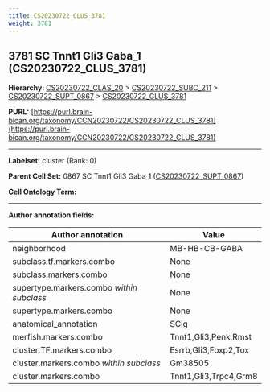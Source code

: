 ```yaml
---
title: CS20230722_CLUS_3781
weight: 3781
---
```

## 3781 SC Tnnt1 Gli3 Gaba_1 (CS20230722_CLUS_3781)
<b>Hierarchy: </b>
[CS20230722_CLAS_20](../CS20230722_CLAS_20) >
[CS20230722_SUBC_211](../CS20230722_SUBC_211) >
[CS20230722_SUPT_0867](../CS20230722_SUPT_0867) >
[CS20230722_CLUS_3781](../CS20230722_CLUS_3781)

**PURL:** [https://purl.brain-bican.org/taxonomy/CCN20230722/CS20230722_CLUS_3781](https://purl.brain-bican.org/taxonomy/CCN20230722/CS20230722_CLUS_3781)

---


**Labelset:** cluster (Rank: 0)

**Parent Cell Set:** 0867 SC Tnnt1 Gli3 Gaba_1 ([CS20230722_SUPT_0867](../CS20230722_SUPT_0867))



**Cell Ontology Term:** 

[MARKER GENES.]: #


---

[TRANSFERRED ANNOTATIONS.]: #


[AUTHOR ANNOTATION FIELDS.]: #


**Author annotation fields:**

| Author annotation | Value |
|-------------------|-------|
|neighborhood|MB-HB-CB-GABA|
|subclass.tf.markers.combo|None|
|subclass.markers.combo|None|
|supertype.markers.combo _within subclass_|None|
|supertype.markers.combo|None|
|anatomical_annotation|SCig|
|merfish.markers.combo|Tnnt1,Gli3,Penk,Rmst|
|cluster.TF.markers.combo|Esrrb,Gli3,Foxp2,Tox|
|cluster.markers.combo _within subclass_|Gm38505|
|cluster.markers.combo|Tnnt1,Gli3,Trpc4,Grm8|
